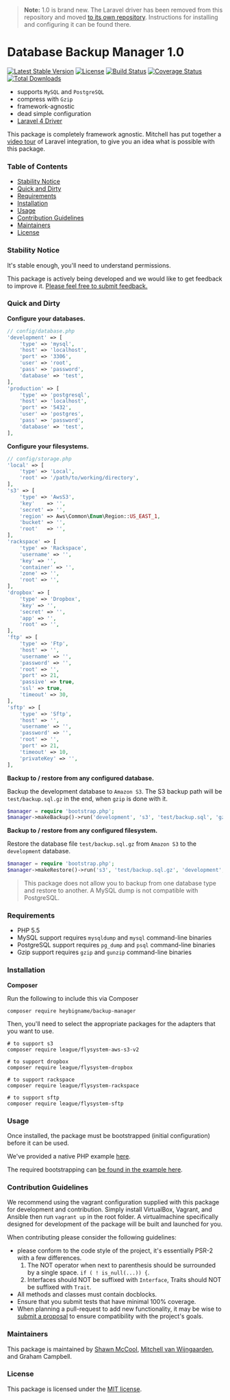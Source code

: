 > **Note:** 1.0 is brand new. The Laravel driver has been removed from this repository and moved [to its own repository](http://github.com/backup-manager/laravel-4). Instructions for installing and configuring it can be found there. 

# Database Backup Manager 1.0

[![Latest Stable Version](https://poser.pugx.org/heybigname/backup-manager/version.png)](https://packagist.org/packages/heybigname/backup-manager)
[![License](https://poser.pugx.org/heybigname/backup-manager/license.png)](https://packagist.org/packages/heybigname/backup-manager)
[![Build Status](https://travis-ci.org/backup-manager/backup-manager.svg?branch=master)](https://travis-ci.org/backup-manager/backup-manager)
[![Coverage Status](https://coveralls.io/repos/heybigname/backup-manager/badge.png?branch=master)](https://coveralls.io/r/heybigname/backup-manager?branch=master)
[![Total Downloads](https://poser.pugx.org/heybigname/backup-manager/downloads.png)](https://packagist.org/packages/heybigname/backup-manager)

- supports `MySQL` and `PostgreSQL`
- compress with `Gzip`
- framework-agnostic
- dead simple configuration
- [Laravel 4 Driver](http://github.com/backup-manager/laravel-4)

This package is completely framework agnostic. Mitchell has put together a [video tour](https://www.youtube.com/watch?v=vWXy0R8OavM) of Laravel integration, to give you an idea what is possible with this package.

### Table of Contents

- [Stability Notice](#stability-notice)
- [Quick and Dirty](#quick-and-dirty)
- [Requirements](#requirements)
- [Installation](#installation)
- [Usage](#usage)
- [Contribution Guidelines](#contribution-guidelines)
- [Maintainers](#maintainers)
- [License](#license)

### Stability Notice

It's stable enough, you'll need to understand permissions.

This package is actively being developed and we would like to get feedback to improve it. [Please feel free to submit feedback.](https://github.com/heybigname/backup-manager/issues/new)

### Quick and Dirty

**Configure your databases.**

```php
// config/database.php
'development' => [
    'type' => 'mysql',
    'host' => 'localhost',
    'port' => '3306',
    'user' => 'root',
    'pass' => 'password',
    'database' => 'test',
],
'production' => [
    'type' => 'postgresql',
    'host' => 'localhost',
    'port' => '5432',
    'user' => 'postgres',
    'pass' => 'password',
    'database' => 'test',
],
```

**Configure your filesystems.**

```php
// config/storage.php
'local' => [
    'type' => 'Local',
    'root' => '/path/to/working/directory',
],
's3' => [
    'type' => 'AwsS3',
    'key'    => '',
    'secret' => '',
    'region' => Aws\Common\Enum\Region::US_EAST_1,
    'bucket' => '',
    'root'   => '',
],
'rackspace' => [
    'type' => 'Rackspace',
    'username' => '',
    'key' => '',
    'container' => '',
    'zone' => '',
    'root' => '',
],
'dropbox' => [
    'type' => 'Dropbox',
    'key' => '',
    'secret' => '',
    'app' => '',
    'root' => '',
],
'ftp' => [
    'type' => 'Ftp',
    'host' => '',
    'username' => '',
    'password' => '',
    'root' => '',
    'port' => 21,
    'passive' => true,
    'ssl' => true,
    'timeout' => 30,
],
'sftp' => [
    'type' => 'Sftp',
    'host' => '',
    'username' => '',
    'password' => '',
    'root' => '',
    'port' => 21,
    'timeout' => 10,
    'privateKey' => '',
],
```

**Backup to / restore from any configured database.**

Backup the development database to `Amazon S3`. The S3 backup path will be `test/backup.sql.gz` in the end, when `gzip` is done with it.

```php
$manager = require 'bootstrap.php';
$manager->makeBackup()->run('development', 's3', 'test/backup.sql', 'gzip');
```

**Backup to / restore from any configured filesystem.**

Restore the database file `test/backup.sql.gz` from `Amazon S3` to the `development` database.

```php
$manager = require 'bootstrap.php';
$manager->makeRestore()->run('s3', 'test/backup.sql.gz', 'development', 'gzip');
```

> This package does not allow you to backup from one database type and restore to another. A MySQL dump is not compatible with PostgreSQL.

### Requirements

- PHP 5.5
- MySQL support requires `mysqldump` and `mysql` command-line binaries
- PostgreSQL support requires `pg_dump` and `psql` command-line binaries
- Gzip support requires `gzip` and `gunzip` command-line binaries


### Installation

**Composer**

Run the following to include this via Composer

```shell
composer require heybigname/backup-manager
```

Then, you'll need to select the appropriate packages for the adapters that you want to use.

```shell
# to support s3
composer require league/flysystem-aws-s3-v2

# to support dropbox
composer require league/flysystem-dropbox

# to support rackspace
composer require league/flysystem-rackspace

# to support sftp
composer require league/flysystem-sftp
```

### Usage

Once installed, the package must be bootstrapped (initial configuration) before it can be used. 

We've provided a native PHP example [here](https://github.com/heybigname/backup-manager/tree/master/examples).

The required bootstrapping can [be found in the example here](https://github.com/heybigname/backup-manager/blob/master/examples/standalone/bootstrap.php).

### Contribution Guidelines

We recommend using the vagrant configuration supplied with this package for development and contribution. Simply install VirtualBox, Vagrant, and Ansible then run `vagrant up` in the root folder. A virtualmachine specifically designed for development of the package will be built and launched for you.

When contributing please consider the following guidelines:

- please conform to the code style of the project, it's essentially PSR-2 with a few differences.
    1. The NOT operator when next to parenthesis should be surrounded by a single space. `if ( ! is_null(...)) {`.
    2. Interfaces should NOT be suffixed with `Interface`, Traits should NOT be suffixed with `Trait`.
- All methods and classes must contain docblocks.
- Ensure that you submit tests that have minimal 100% coverage.
- When planning a pull-request to add new functionality, it may be wise to [submit a proposal](https://github.com/heybigname/backup-manager/issues/new) to ensure compatibility with the project's goals.

### Maintainers

This package is maintained by [Shawn McCool](http://shawnmc.cool), [Mitchell van Wijngaarden](http://kooding.nl), and Graham Campbell.

### License

This package is licensed under the [MIT license](https://github.com/heybigname/backup-manager/blob/master/LICENSE).
